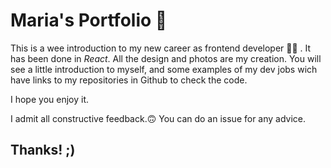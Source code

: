 # Maria's Portfolio 🤩

This is a wee introduction to my new career as frontend developer 👩‍💻 . It has been done in _React_. All the design and photos are my creation. 
 You will see a little introduction to myself, and some examples of my dev jobs wich have links to my repositories in Github to check the code. 
 
 I hope you enjoy it. 
 
 I admit all constructive feedback.🙃 You can do an issue for any advice.
 
 ## Thanks! ;)
